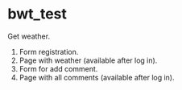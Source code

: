 # bwt_test
Get weather.
1. Form registration.
2. Page with weather (available after log in).
3. Form for add comment.
4. Page with all comments (available after log in).

